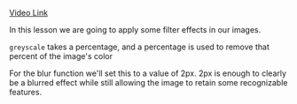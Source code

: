 [Video Link](https://egghead.io/lessons/css-apply-image-filter-effects-with-css)

<TimeStamp start="0:03" end="0:06">

In this lesson we are going to apply some filter effects in our images. 

</TimeStamp>

<TimeStamp start="0:10" end="0:17">

`greyscale`  takes a percentage, and a percentage is used to remove that percent of the image's color

</TimeStamp>

<TimeStamp start="0:25" end="0:35">

For the blur function we'll set this to a value of 2px. 2px is enough to clearly be a blurred effect while still allowing the image to retain some recognizable features.

</TimeStamp>

